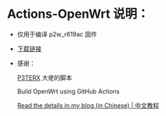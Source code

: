 # Actions-OpenWrt 说明：
- 仅用于编译 p2w_r619ac 固件
- [下载链接](https://github.com/PyXiaoxin/shadowxinx_openwrt/releases)

- 感谢：

  [P3TERX](https://github.com/P3TERX/Actions-OpenWrt) 大佬的脚本

  Build OpenWrt using GitHub Actions

  [Read the details in my blog (in Chinese) | 中文教程](https://p3terx.com/archives/build-openwrt-with-github-actions.html)

